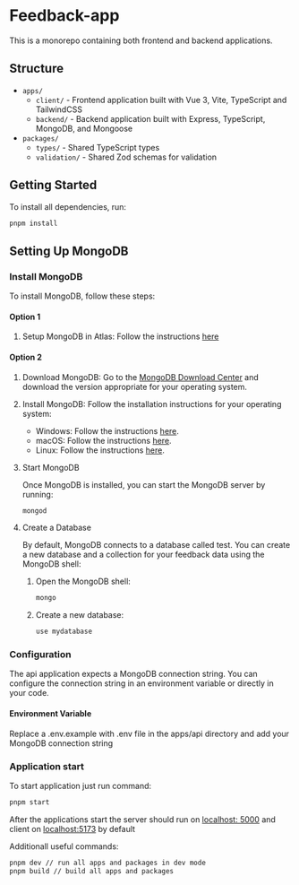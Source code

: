 # Feedback-app

This is a monorepo containing both frontend and backend applications.

## Structure

- `apps/`
  - `client/` - Frontend application built with Vue 3, Vite, TypeScript and TailwindCSS
  - `backend/` - Backend application built with Express, TypeScript, MongoDB, and Mongoose
- `packages/`
  - `types/` - Shared TypeScript types
  - `validation/` - Shared Zod schemas for validation

## Getting Started

To install all dependencies, run:

```bash
pnpm install
```

## Setting Up MongoDB

### Install MongoDB

To install MongoDB, follow these steps:

#### Option 1

1. Setup MongoDB in Atlas: Follow the instructions [here](https://www.mongodb.com/docs/atlas/getting-started/)

#### Option 2

1. Download MongoDB: Go to the [MongoDB Download Center](https://www.mongodb.com/try/downloadcommunity) and download the version appropriate for your operating system.
2. Install MongoDB: Follow the installation instructions for your operating system:

   - Windows: Follow the instructions [here](https://docs.mongodb.com/manual/tutorial/install-mongodb-on-windows/).
   - macOS: Follow the instructions [here](https://docs.mongodb.com/manual/tutorial/install-mongodb-on-os-x/).
   - Linux: Follow the instructions [here](https://docs.mongodb.com/manual/administration/install-on-linux/).

3. Start MongoDB

   Once MongoDB is installed, you can start the MongoDB server by running:

   ```bash
   mongod
   ```

4. Create a Database

   By default, MongoDB connects to a database called test. You can create a new database and a collection for your feedback data using the MongoDB shell:

   1. Open the MongoDB shell:

      ```bash
      mongo
      ```

   2. Create a new database:

      ```bash
      use mydatabase
      ```

### Configuration

The api application expects a MongoDB connection string. You can configure the connection string in an environment variable or directly in your code.

#### Environment Variable

Replace a .env.example with .env file in the apps/api directory and add your MongoDB connection string

### Application start

To start application just run command:

```bash
pnpm start
```

After the applications start the server should run on [localhost: 5000](http://localhost:5000) and client on [localhost:5173](https://localhost:517) by default

Additionall useful commands:

```bash
pnpm dev // run all apps and packages in dev mode
pnpm build // build all apps and packages
```
